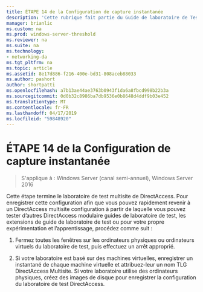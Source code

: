 ```yaml
---
title: ÉTAPE 14 de la Configuration de capture instantanée
description: 'Cette rubrique fait partie du Guide de laboratoire de Test : illustrer un déploiement Multisite DirectAccess pour Windows Server 2016'
manager: brianlic
ms.custom: na
ms.prod: windows-server-threshold
ms.reviewer: na
ms.suite: na
ms.technology:
- networking-da
ms.tgt_pltfrm: na
ms.topic: article
ms.assetid: 8e17d886-f216-400e-bd31-808aceb88033
ms.author: pashort
author: shortpatti
ms.openlocfilehash: a7b13ae44ae3763b0943f1da6a8fbcd998b22b3a
ms.sourcegitcommit: 0d0b32c8986ba7db9536e0b8648d4ddf9b03e452
ms.translationtype: MT
ms.contentlocale: fr-FR
ms.lasthandoff: 04/17/2019
ms.locfileid: "59848920"
---
```

# <a name="step-14-snapshot-the-configuration"></a>ÉTAPE 14 de la Configuration de capture instantanée

>S'applique à : Windows Server (canal semi-annuel), Windows Server 2016

Cette étape termine le laboratoire de test multisite de DirectAccess. Pour enregistrer cette configuration afin que vous pouvez rapidement revenir à un DirectAccess multisite configuration à partir de laquelle vous pouvez tester d’autres DirectAccess modulaire guides de laboratoire de test, les extensions de guide de laboratoire de test ou pour votre propre expérimentation et l’apprentissage, procédez comme suit :  
  
1.  Fermez toutes les fenêtres sur les ordinateurs physiques ou ordinateurs virtuels du laboratoire de test, puis effectuez un arrêt approprié.  
  
2.  Si votre laboratoire est basé sur des machines virtuelles, enregistrer un instantané de chaque machine virtuelle et attribuez-leur un nom TLG DirectAccess Multisite. Si votre laboratoire utilise des ordinateurs physiques, créez des images de disque pour enregistrer la configuration du laboratoire de test DirectAccess.  
  


